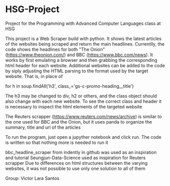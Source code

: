 # HSG-Project
Project for the Programming with Advanced Computer Languages class at HSG

This project is a Web Scraper build with python. It shows the latest articles of the websites being scraped and return the main headlines. Currentlly, the code shows the headlines for both "The Onion" (https://www.theonion.com/) and BBC (https://www.bbc.com/news). It works by first emulating a browser and then grabbing the corresponding html header for each website. Additional websites can be added to the code by siply adjusting the HTML parsing to the format used by the target website. That is, in place of

for h in soup.findAll('h3', class_='gs-c-promo-heading__title')

The h3 may be changed to div, h2 or others, and the class object should also change with each new website. To see the correct class and header it is necessary to inspect the html elements of the targeted website

The Reuters scrapper (https://www.reuters.com/news/archive) is similar to the one used for BBC and the Onion, but it uses panda to organize the summary, title and url of the articles

To run the program, just open a jupyther notebook and click run. The code is written so that nothing more is needed to run it

bbc_headline_scraper from indently in github was used as an inspiration and tutorial
Seungjun-Data-Science used as inspiration for Reuters scrapper
Due to differences on html structures between the varying websites, it was not possible to use only one solution to all of them

Group: Victor Lara Santos

